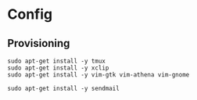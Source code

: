 # Config

## Provisioning

```
sudo apt-get install -y tmux
sudo apt-get install -y xclip 
sudo apt-get install -y vim-gtk vim-athena vim-gnome

sudo apt-get install -y sendmail
```
